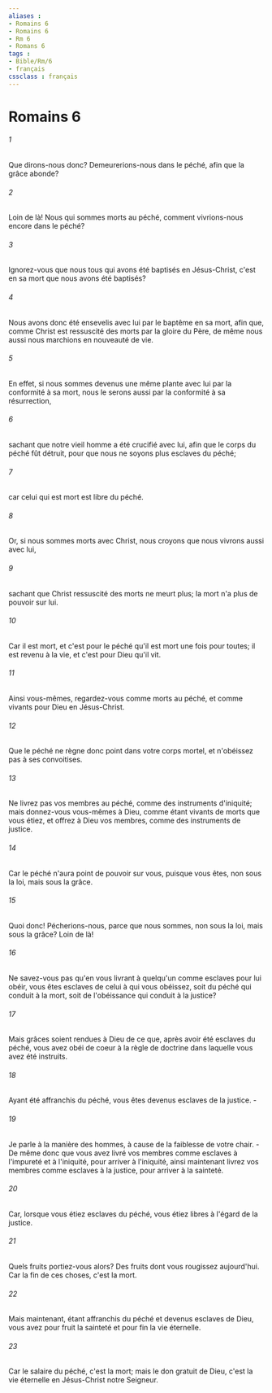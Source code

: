 ```yaml
---
aliases : 
- Romains 6
- Romains 6
- Rm 6
- Romans 6
tags : 
- Bible/Rm/6
- français
cssclass : français
---
```


# Romains 6

###### 1
Que dirons-nous donc? Demeurerions-nous dans le péché, afin que la grâce abonde?
###### 2
Loin de là! Nous qui sommes morts au péché, comment vivrions-nous encore dans le péché?
###### 3
Ignorez-vous que nous tous qui avons été baptisés en Jésus-Christ, c'est en sa mort que nous avons été baptisés?
###### 4
Nous avons donc été ensevelis avec lui par le baptême en sa mort, afin que, comme Christ est ressuscité des morts par la gloire du Père, de même nous aussi nous marchions en nouveauté de vie.
###### 5
En effet, si nous sommes devenus une même plante avec lui par la conformité à sa mort, nous le serons aussi par la conformité à sa résurrection,
###### 6
sachant que notre vieil homme a été crucifié avec lui, afin que le corps du péché fût détruit, pour que nous ne soyons plus esclaves du péché;
###### 7
car celui qui est mort est libre du péché.
###### 8
Or, si nous sommes morts avec Christ, nous croyons que nous vivrons aussi avec lui,
###### 9
sachant que Christ ressuscité des morts ne meurt plus; la mort n'a plus de pouvoir sur lui.
###### 10
Car il est mort, et c'est pour le péché qu'il est mort une fois pour toutes; il est revenu à la vie, et c'est pour Dieu qu'il vit.
###### 11
Ainsi vous-mêmes, regardez-vous comme morts au péché, et comme vivants pour Dieu en Jésus-Christ.
###### 12
Que le péché ne règne donc point dans votre corps mortel, et n'obéissez pas à ses convoitises.
###### 13
Ne livrez pas vos membres au péché, comme des instruments d'iniquité; mais donnez-vous vous-mêmes à Dieu, comme étant vivants de morts que vous étiez, et offrez à Dieu vos membres, comme des instruments de justice.
###### 14
Car le péché n'aura point de pouvoir sur vous, puisque vous êtes, non sous la loi, mais sous la grâce.
###### 15
Quoi donc! Pécherions-nous, parce que nous sommes, non sous la loi, mais sous la grâce? Loin de là!
###### 16
Ne savez-vous pas qu'en vous livrant à quelqu'un comme esclaves pour lui obéir, vous êtes esclaves de celui à qui vous obéissez, soit du péché qui conduit à la mort, soit de l'obéissance qui conduit à la justice?
###### 17
Mais grâces soient rendues à Dieu de ce que, après avoir été esclaves du péché, vous avez obéi de coeur à la règle de doctrine dans laquelle vous avez été instruits.
###### 18
Ayant été affranchis du péché, vous êtes devenus esclaves de la justice. -
###### 19
Je parle à la manière des hommes, à cause de la faiblesse de votre chair. -De même donc que vous avez livré vos membres comme esclaves à l'impureté et à l'iniquité, pour arriver à l'iniquité, ainsi maintenant livrez vos membres comme esclaves à la justice, pour arriver à la sainteté.
###### 20
Car, lorsque vous étiez esclaves du péché, vous étiez libres à l'égard de la justice.
###### 21
Quels fruits portiez-vous alors? Des fruits dont vous rougissez aujourd'hui. Car la fin de ces choses, c'est la mort.
###### 22
Mais maintenant, étant affranchis du péché et devenus esclaves de Dieu, vous avez pour fruit la sainteté et pour fin la vie éternelle.
###### 23
Car le salaire du péché, c'est la mort; mais le don gratuit de Dieu, c'est la vie éternelle en Jésus-Christ notre Seigneur.
